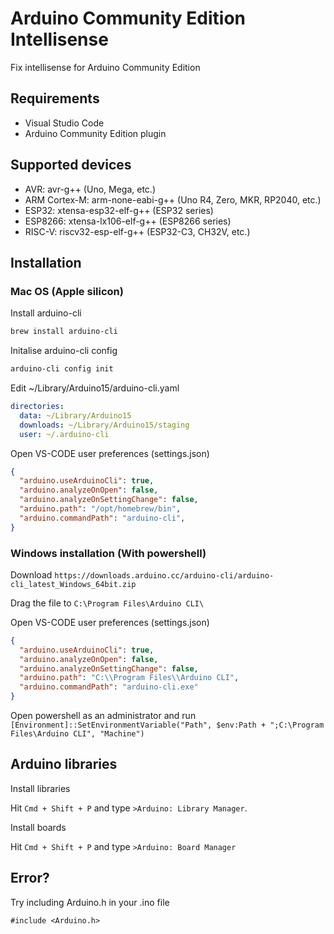 # Arduino Community Edition Intellisense
Fix intellisense for Arduino Community Edition

## Requirements
- Visual Studio Code
- Arduino Community Edition plugin

## Supported devices

- AVR: avr-g++ (Uno, Mega, etc.)
- ARM Cortex-M: arm-none-eabi-g++ (Uno R4, Zero, MKR, RP2040, etc.)
- ESP32: xtensa-esp32-elf-g++ (ESP32 series)
- ESP8266: xtensa-lx106-elf-g++ (ESP8266 series) 
- RISC-V: riscv32-esp-elf-g++ (ESP32-C3, CH32V, etc.)

## Installation

### Mac OS (Apple silicon)

Install arduino-cli

```bash
brew install arduino-cli
```

Initalise arduino-cli config

```bash
arduino-cli config init
```

Edit ~/Library/Arduino15/arduino-cli.yaml

```yaml
directories:
  data: ~/Library/Arduino15
  downloads: ~/Library/Arduino15/staging
  user: ~/.arduino-cli
```

Open VS-CODE user preferences (settings.json)

```json
{
  "arduino.useArduinoCli": true,
  "arduino.analyzeOnOpen": false,
  "arduino.analyzeOnSettingChange": false,
  "arduino.path": "/opt/homebrew/bin",
  "arduino.commandPath": "arduino-cli",
}
```

### Windows installation (With powershell)

Download `https://downloads.arduino.cc/arduino-cli/arduino-cli_latest_Windows_64bit.zip`

Drag the file to `C:\Program Files\Arduino CLI\`

Open VS-CODE user preferences (settings.json)

```json
{
  "arduino.useArduinoCli": true,
  "arduino.analyzeOnOpen": false,
  "arduino.analyzeOnSettingChange": false,
  "arduino.path": "C:\\Program Files\\Arduino CLI",
  "arduino.commandPath": "arduino-cli.exe"
}
```

Open powershell as an administrator and run `[Environment]::SetEnvironmentVariable("Path", $env:Path + ";C:\Program Files\Arduino CLI", "Machine")`

## Arduino libraries

Install libraries

Hit `Cmd + Shift + P` and type `>Arduino: Library Manager`.

Install boards

Hit `Cmd + Shift + P` and type `>Arduino: Board Manager`

## Error?

Try including Arduino.h in your .ino file

`#include <Arduino.h>`